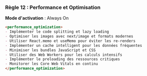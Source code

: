 ### Règle 12 : Performance et Optimisation
**Mode d'activation** : Always On

```markdown
<performance_optimization>
- Implémenter le code splitting et lazy loading
- Optimiser les images avec next/image et formats modernes
- Utiliser React.memo et useMemo pour éviter les re-renders
- Implémenter un cache intelligent pour les données fréquentes
- Minimiser les bundles JavaScript et CSS
- Utiliser des Web Workers pour les calculs intensifs
- Implémenter le preloading des ressources critiques
- Monitorer les Core Web Vitals en continu
</performance_optimization>
```